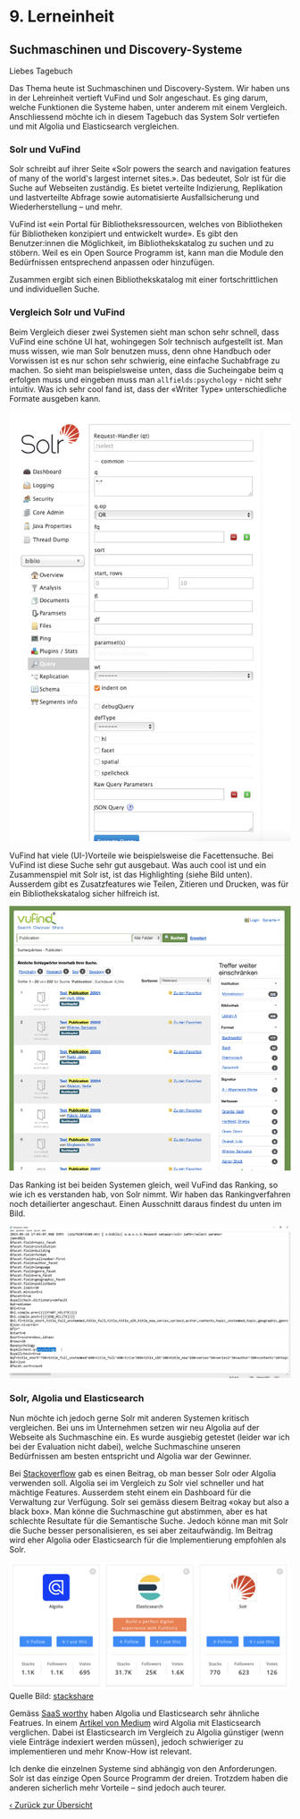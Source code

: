 # 9. Lerneinheit

## Suchmaschinen und Discovery-Systeme

Liebes Tagebuch

Das Thema heute ist Suchmaschinen und Discovery-System. Wir haben uns in der Lehreinheit vertieft VuFind und Solr angeschaut. Es ging darum, welche Funktionen die Systeme haben, unter anderem mit einem Vergleich. Anschliessend möchte ich in diesem Tagebuch das System Solr vertiefen und mit Algolia und Elasticsearch vergleichen. 

### Solr und VuFind
Solr schreibt auf ihrer Seite «Solr powers the search and navigation features of many of the world's largest internet sites.». Das bedeutet, Solr ist für die Suche auf Webseiten zuständig. Es bietet verteilte Indizierung, Replikation und lastverteilte Abfrage sowie automatisierte Ausfallsicherung und Wiederherstellung – und mehr. 

VuFind ist «ein Portal für Bibliotheksressourcen, welches von Bibliotheken für Bibliotheken konzipiert und entwickelt wurde». Es gibt den Benutzer:innen die Möglichkeit, im Bibliothekskatalog zu suchen und zu stöbern. Weil es ein Open Source Programm ist, kann man die Module den Bedürfnissen entsprechend anpassen oder hinzufügen.

Zusammen ergibt sich einen Bibliothekskatalog mit einer fortschrittlichen und individuellen Suche. 

### Vergleich Solr und VuFind
Beim Vergleich dieser zwei Systemen sieht man schon sehr schnell, dass VuFind eine schöne UI hat, wohingegen Solr technisch aufgestellt ist. Man muss wissen, wie man Solr benutzen muss, denn ohne Handbuch oder Vorwissen ist es nur schon sehr schwierig, eine einfache Suchabfrage zu machen. So sieht man beispielsweise unten, dass die Sucheingabe beim q erfolgen muss und eingeben muss man ```allfields:psychology``` - nicht sehr intuitiv. Was ich sehr cool fand ist, dass der «Writer Type» unterschiedliche Formate ausgeben kann.

![Solr mit Sucheingabefeld](../img/11_solr-query.png)

VuFind hat viele (UI-)Vorteile wie beispielsweise die Facettensuche. Bei VuFind ist diese Suche sehr gut ausgebaut. Was auch cool ist und ein Zusammenspiel mit Solr ist, ist das Highlighting (siehe Bild unten). Ausserdem gibt es Zusatzfeatures wie Teilen, Zitieren und Drucken, was für ein Bibliothekskatalog sicher hilfreich ist.

![VuFind mit Highlighting](../img/11_vufind-highlighting.png)

Das Ranking ist bei beiden Systemen gleich, weil VuFind das Ranking, so wie ich es verstanden hab, von Solr nimmt. Wir haben das Rankingverfahren noch detailierter angeschaut. Einen Ausschnitt daraus findest du unten im Bild.

![Rankingverfahren](../img/11_ranking.png)

### Solr, Algolia und Elasticsearch
Nun möchte ich jedoch gerne Solr mit anderen Systemen kritisch vergleichen. Bei uns im Unternehmen setzen wir neu Algolia auf der Webseite als Suchmaschine ein. Es wurde ausgiebig getestet (leider war ich bei der Evaluation nicht dabei), welche Suchmaschine unseren Bedürfnissen am besten entspricht und Algolia war der Gewinner.

Bei [Stackoverflow](https://stackoverflow.com/questions/26484394/algolia-vs-solr-search) gab es einen Beitrag, ob man besser Solr oder Algolia verwenden soll. Algolia sei im Vergleich zu Solr viel schneller und hat mächtige Features. Ausserdem steht einem ein Dashboard für die Verwaltung zur Verfügung. Solr sei gemäss diesem Beitrag «okay but also a black box». Man könne die Suchmaschine gut abstimmen, aber es hat schlechte Resultate für die Semantische Suche. Jedoch könne man mit Solr die Suche besser personalisieren, es sei aber zeitaufwändig. Im Beitrag wird eher Algolia oder Elasticsearch für die Implementierung empfohlen als Solr. 

![Rankingverfahren](../img/11_vergleiche-suchmaschinen.png)
Quelle Bild: [stackshare](https://stackshare.io/stackups/algolia-vs-elasticsearch-vs-solr)

Gemäss [SaaS worthy](https://www.saasworthy.com/compare/algolia-site-search-vs-apache-solr-vs-elasticsearch?pIds=3328,3386,3415) haben Algolia und Elasticsearch sehr ähnliche Featrues. In einem [Artikel von Medium](https://medium.com/@matayoshi.mariano/elasticsearch-vs-algolia-96364f5567a3) wird Algolia mit Elasticsearch verglichen. Dabei ist Elasticsearch im Vergleich zu Algolia günstiger (wenn viele Einträge indexiert werden müssen), jedoch schwieriger zu implementieren und mehr Know-How ist relevant. 

Ich denke die einzelnen Systeme sind abhängig von den Anforderungen. Solr ist das einzige Open Source Programm der dreien. Trotzdem haben die anderen sicherlich mehr Vorteile – sind jedoch auch teurer. 

[‹ Zurück zur Übersicht](../README.md)
